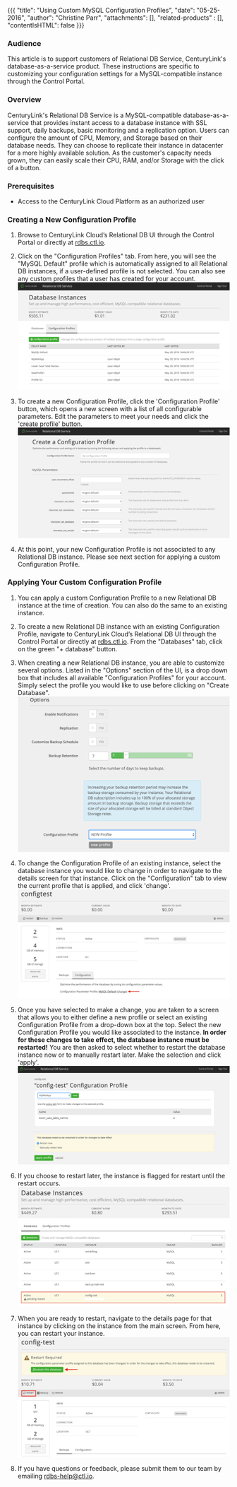 {{{
  "title": "Using Custom MySQL Configuration Profiles",
  "date": "05-25-2016",
  "author": "Christine Parr",
  "attachments": [],
  "related-products" : [],
  "contentIsHTML": false
}}}

### Audience
This article is to support customers of Relational DB Service, CenturyLink's database-as-a-service product. These instructions are specific to customizing your configuration settings for a MySQL-compatible instance through the Control Portal.


### Overview
CenturyLink's Relational DB Service is a MySQL-compatible database-as-a-service that provides instant access to a database instance with SSL support, daily backups, basic monitoring and a replication option. Users can configure the amount of CPU, Memory, and Storage based on their database needs. They can choose to replicate their instance in datacenter for a more highly available solution. As the customer's capacity needs grown, they can easily scale their CPU, RAM, and/or Storage with the click of a button.

### Prerequisites
* Access to the CenturyLink Cloud Platform as an authorized user


### Creating a New Configuration Profile
1. Browse to CenturyLink Cloud’s Relational DB UI through the Control Portal or directly at [rdbs.ctl.io](https://rdbs.ctl.io).

2. Click on the "Configuration Profiles" tab. From here, you will see the "MySQL Default" profile which is automatically assigned to all Relational DB instances, if a user-defined profile is not selected. You can also see any custom profiles that a user has created for your account.
   ![ConfigurationsTab](../images/rdbs/rdbs-configtab.png)

3. To create a new Configuration Profile, click the 'Configuration Profile' button, which opens a new screen with a list of all configurable parameters. Edit the parameters to meet your needs and click the 'create profile' button.
   ![CreateConfigProfile](../images/rdbs/rdbs-create-configprofile.png)

4. At this point, your new Configuration Profile is not associated to any Relational DB instance. Please see next section for applying a custom Configuration Profile.

### Applying Your Custom Configuration Profile
1. You can apply a custom Configuration Profile to a new Relational DB instance at the time of creation. You can also do the same to an existing instance.

2. To create a new Relational DB instance with an existing Configuration Profile, navigate to CenturyLink Cloud’s Relational DB UI through the Control Portal or directly at [rdbs.ctl.io](https://rdbs.ctl.io). From the "Databases" tab, click on the green "+ database" button.

3. When creating a new Relational DB instance, you are able to customize several options. Listed in the "Options" section of the UI, is a drop down box that includes all available "Configuration Profiles" for your account. Simply select the profile you would like to use before clicking on "Create Database".
   ![ConfigProfileCreateDB](../images/rdbs/rdbs-configprofile-createdb.png)

4. To change the Configuration Profile of an existing instance, select the database instance you would like to change in order to navigate to the details screen for that instance. Click on the "Configuration" tab to view the current profile that is applied, and click 'change'.
   ![ChangeConfigProfile](../images/rdbs/rdbs-changeconfig.png)

5. Once you have selected to make a change, you are taken to a screen that allows you to either define a new profile or select an existing Configuration Profile from a drop-down box at the top. Select the new Configuration Profile you would like associated to the instance. **In order for these changes to take effect, the database instance must be restarted!** You are then asked to select whether to restart the database instance now or to manually restart later. Make the selection and click 'apply'.
   ![ChangeConfigProfileScreen](../images/rdbs/rdbs-changeconfigscreen.png)

6. If you choose to restart later, the instance is flagged for restart until the restart occurs.
   ![RestartAlert](../images/rdbs/rdbs-restart-alert.png)

7. When you are ready to restart, navigate to the details page for that instance by clicking on the instance from the main screen. From here, you can restart your instance.
   ![Restart](../images/rdbs/rdbs-restart.png)

8. If you have questions or feedback, please submit them to our team by emailing <a href="mailto:rdbs-help@ctl.io">rdbs-help@ctl.io</a>.
